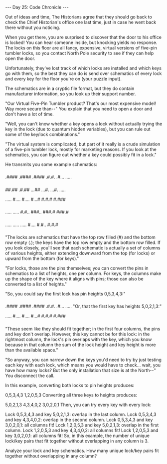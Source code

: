 --- Day 25: Code Chronicle ---

Out of ideas and time, The Historians agree that they should go back to check the Chief Historian's office one last time, just in case he went back there without you noticing.

When you get there, you are surprised to discover that the door to his office is locked! You can hear someone inside, but knocking yields no response. The locks on this floor are all fancy, expensive, virtual versions of five-pin tumbler locks, so you contact North Pole security to see if they can help open the door.

Unfortunately, they've lost track of which locks are installed and which keys go with them, so the best they can do is send over schematics of every lock and every key for the floor you're on (your puzzle input).

The schematics are in a cryptic file format, but they do contain manufacturer information, so you look up their support number.

"Our Virtual Five-Pin Tumbler product? That's our most expensive model! Way more secure than--" You explain that you need to open a door and don't have a lot of time.

"Well, you can't know whether a key opens a lock without actually trying the key in the lock (due to quantum hidden variables), but you can rule out some of the key/lock combinations."

"The virtual system is complicated, but part of it really is a crude simulation of a five-pin tumbler lock, mostly for marketing reasons. If you look at the schematics, you can figure out whether a key could possibly fit in a lock."

He transmits you some example schematics:

#####
.####
.####
.####
.#.#.
.#...
.....

#####
##.##
.#.##
...##
...#.
...#.
.....

.....
#....
#....
#...#
#.#.#
#.###
#####

.....
.....
#.#..
###..
###.#
###.#
#####

.....
.....
.....
#....
#.#..
#.#.#
#####
"The locks are schematics that have the top row filled (#) and the bottom row empty (.); the keys have the top row empty and the bottom row filled. If you look closely, you'll see that each schematic is actually a set of columns of various heights, either extending downward from the top (for locks) or upward from the bottom (for keys)."

"For locks, those are the pins themselves; you can convert the pins in schematics to a list of heights, one per column. For keys, the columns make up the shape of the key where it aligns with pins; those can also be converted to a list of heights."

"So, you could say the first lock has pin heights 0,5,3,4,3:"

#####
.####
.####
.####
.#.#.
.#...
.....
"Or, that the first key has heights 5,0,2,1,3:"

.....
#....
#....
#...#
#.#.#
#.###
#####
"These seem like they should fit together; in the first four columns, the pins and key don't overlap. However, this key cannot be for this lock: in the rightmost column, the lock's pin overlaps with the key, which you know because in that column the sum of the lock height and key height is more than the available space."

"So anyway, you can narrow down the keys you'd need to try by just testing each key with each lock, which means you would have to check... wait, you have how many locks? But the only installation that size is at the North--" You disconnect the call.

In this example, converting both locks to pin heights produces:

0,5,3,4,3
1,2,0,5,3
Converting all three keys to heights produces:

5,0,2,1,3
4,3,4,0,2
3,0,2,0,1
Then, you can try every key with every lock:

Lock 0,5,3,4,3 and key 5,0,2,1,3: overlap in the last column.
Lock 0,5,3,4,3 and key 4,3,4,0,2: overlap in the second column.
Lock 0,5,3,4,3 and key 3,0,2,0,1: all columns fit!
Lock 1,2,0,5,3 and key 5,0,2,1,3: overlap in the first column.
Lock 1,2,0,5,3 and key 4,3,4,0,2: all columns fit!
Lock 1,2,0,5,3 and key 3,0,2,0,1: all columns fit!
So, in this example, the number of unique lock/key pairs that fit together without overlapping in any column is 3.

Analyze your lock and key schematics. How many unique lock/key pairs fit together without overlapping in any column?